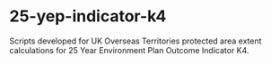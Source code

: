 # 25-yep-indicator-k4
Scripts developed for UK Overseas Territories protected area extent calculations for 25 Year Environment Plan Outcome Indicator K4. 
